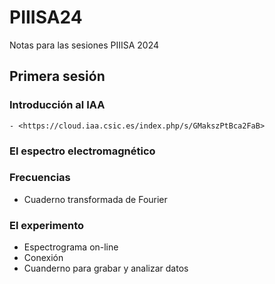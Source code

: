 # PIIISA24
Notas para las sesiones PIIISA 2024
## Primera sesión
### Introducción al IAA
	- <https://cloud.iaa.csic.es/index.php/s/GMakszPtBca2FaB>
### El espectro electromagnético
### Frecuencias
- Cuaderno transformada de Fourier
### El experimento 
- Espectrograma on-line
- Conexión
- Cuanderno para grabar y analizar datos
  
